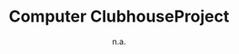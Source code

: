 ---
layout: leaf-node
title: "Computer ClubhouseProject"
title-url: "https://llk.media.mit.edu/projects/203/"
author: "n.a."
groups: pedagogical-styles
categories: constructionism
topics: ongoing-projects
summary: >
    This is a landing page for the Computer Clubhouse project at MIT Media Labs' Lifelong Kindergarten.
    The page contains a list of people and papers related to the project.  The project began in 1993.
    Computer Clubhouse as an after-school center for 10-18 year-olds from low income neighborhoods. It
    is now in 20 countries with 100 centers. The landing page for the Computer Clubhouse is
    http://computerclubhouse.org/
cite: >
    Computer ClubhouseProject. (2017, April 22). Lifelong Kindergarten at MIT Media Labs. Retrieved from https://llk.media.mit.edu/projects/203/
pub-date: 2017-04-22
added-date: 2017-04-22
resource-type: external-page
---